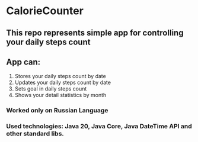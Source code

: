 # CalorieCounter

## This repo represents simple app for controlling your daily steps count

## App can:

1. Stores your daily steps count by date
2. Updates your daily steps count by date
3. Sets goal in daily steps count
4. Shows your detail statistics by month

### Worked only on Russian Language

### Used technologies: Java 20, Java Core, Java DateTime API and other standard libs.
